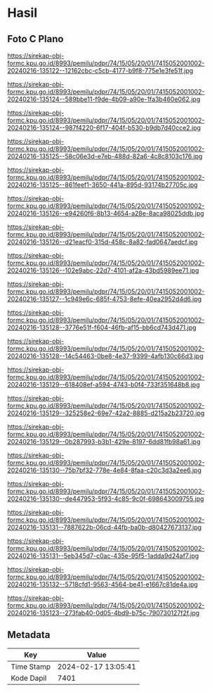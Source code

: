 # Hasil

## Foto C Plano

https://sirekap-obj-formc.kpu.go.id/8993/pemilu/pdpr/74/15/05/20/01/7415052001002-20240216-135122--12162cbc-c5cb-4177-b9f8-775e1e3fe51f.jpg

https://sirekap-obj-formc.kpu.go.id/8993/pemilu/pdpr/74/15/05/20/01/7415052001002-20240216-135124--589bbe11-f9de-4b09-a90e-1fa3b460e062.jpg

https://sirekap-obj-formc.kpu.go.id/8993/pemilu/pdpr/74/15/05/20/01/7415052001002-20240216-135124--987f4220-6f17-404f-b530-b9db7d40cce2.jpg

https://sirekap-obj-formc.kpu.go.id/8993/pemilu/pdpr/74/15/05/20/01/7415052001002-20240216-135125--58c06e3d-e7eb-488d-82a6-4c8c8103c176.jpg

https://sirekap-obj-formc.kpu.go.id/8993/pemilu/pdpr/74/15/05/20/01/7415052001002-20240216-135125--861feef1-3650-441a-895d-93174b27705c.jpg

https://sirekap-obj-formc.kpu.go.id/8993/pemilu/pdpr/74/15/05/20/01/7415052001002-20240216-135126--e94260f6-8b13-4654-a28e-8aca98025ddb.jpg

https://sirekap-obj-formc.kpu.go.id/8993/pemilu/pdpr/74/15/05/20/01/7415052001002-20240216-135126--d21eacf0-315d-458c-8a82-fad0647aedcf.jpg

https://sirekap-obj-formc.kpu.go.id/8993/pemilu/pdpr/74/15/05/20/01/7415052001002-20240216-135126--102e9abc-22d7-4101-af2a-43bd5989ee71.jpg

https://sirekap-obj-formc.kpu.go.id/8993/pemilu/pdpr/74/15/05/20/01/7415052001002-20240216-135127--1c949e6c-685f-4753-8efe-40ea2952d4d6.jpg

https://sirekap-obj-formc.kpu.go.id/8993/pemilu/pdpr/74/15/05/20/01/7415052001002-20240216-135128--3776e51f-f604-46fb-af15-bb6cd743d471.jpg

https://sirekap-obj-formc.kpu.go.id/8993/pemilu/pdpr/74/15/05/20/01/7415052001002-20240216-135128--14c54463-0be8-4e37-9399-4afb130c66d3.jpg

https://sirekap-obj-formc.kpu.go.id/8993/pemilu/pdpr/74/15/05/20/01/7415052001002-20240216-135129--618408ef-a594-4743-b0f4-733f351648b8.jpg

https://sirekap-obj-formc.kpu.go.id/8993/pemilu/pdpr/74/15/05/20/01/7415052001002-20240216-135129--325258e2-69e7-42a2-8885-d215a2b23720.jpg

https://sirekap-obj-formc.kpu.go.id/8993/pemilu/pdpr/74/15/05/20/01/7415052001002-20240216-135129--0b287993-b3b1-429e-8197-6dd81fb98a61.jpg

https://sirekap-obj-formc.kpu.go.id/8993/pemilu/pdpr/74/15/05/20/01/7415052001002-20240216-135130--75b7bf32-778e-4e84-8faa-c20c3d3a2ee6.jpg

https://sirekap-obj-formc.kpu.go.id/8993/pemilu/pdpr/74/15/05/20/01/7415052001002-20240216-135130--de447953-5f93-4c85-9c0f-698643009755.jpg

https://sirekap-obj-formc.kpu.go.id/8993/pemilu/pdpr/74/15/05/20/01/7415052001002-20240216-135131--7887622b-06cd-44fb-ba0b-d80427673137.jpg

https://sirekap-obj-formc.kpu.go.id/8993/pemilu/pdpr/74/15/05/20/01/7415052001002-20240216-135131--5eb345d7-c0ac-435e-95f5-1adda9d24af7.jpg

https://sirekap-obj-formc.kpu.go.id/8993/pemilu/pdpr/74/15/05/20/01/7415052001002-20240216-135132--5718cfd1-9563-4564-be41-e1667c81de4a.jpg

https://sirekap-obj-formc.kpu.go.id/8993/pemilu/pdpr/74/15/05/20/01/7415052001002-20240216-135123--273fab40-0d05-4bd9-b75c-790730127f2f.jpg


## Metadata

| Key        | Value               |
| ---------- | ------------------- |
| Time Stamp | 2024-02-17 13:05:41 |
| Kode Dapil | 7401                |




